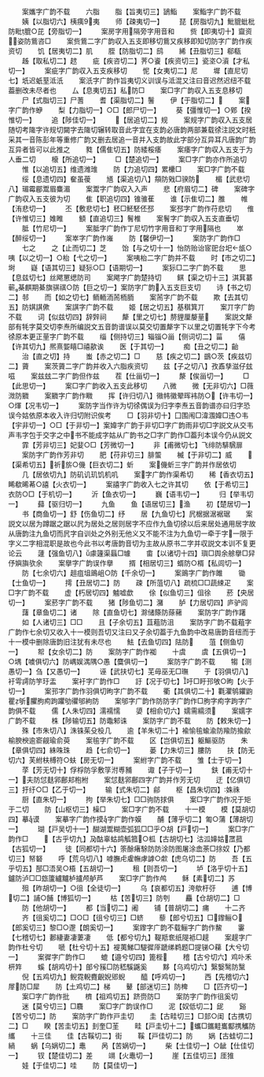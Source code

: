 <!-- { "loadSidebar": true } -->
　　案孈字广韵不载
　　六脂
　　脂【旨夷切三】鴲鮨
　　案鮨字广韵不载
　　姨【以脂切六】桋痍夷
　　师【疎夷切一】
　　琵【房脂切九】魮貔蚍枇防毗膍○芘【旁脂切一】
　　案房字用隔旁字用音和
　　赀【即夷切十】齍资姿防鴜咨□
　　案赀鴜二字广韵収入五支即移切鴜又疾移即知切防字广韵作疾资切
　　饥【居夷切二】肌
　　胵【防脂切二】鸱
　　絺【丑脂切三】郗瓻
　　趀【取私切二】趑
　　疵【疾咨切二】荠○餈【疾资切三】瓷垐○澬【才私切一】
　　案疵字广韵収入五支疾移切
　　怩【女夷切二】尼
　　墀【直尼切七】坁迟蚔荎泜汦
　　案汦字广韵作旨夷切义训误与泜混又注曰音迟然迟纽不载葢删改未尽者也
　　厶【息夷切五】私防□
　　案□字广韵収入五支息移切
　　尸【式脂切三】尸蓍
　　耆【渠脂切二】鬐
　　伊【于脂切二】
　　案字广韵作蛜
　　梨【力脂切一】○□【郎尸切一】
　　葵【彊惟切一】○鄈【揆惟切一】
　　追【陟佳切一】
　　【居追切二】规
　　案规字广韵収入五支居随切考隓字许规切闚字去隓切辗转取音此字宜在支韵必唐韵两部兼载徐注説文时秖采其一音陈彭年等重修广韵又删去居追一音并入支韵故此字部分互异耳凡唐韵广韵互异者皆可以此推之
　　甤【儒隹切五】防緌桵痿
　　案痿字广韵収入五支于为人垂二切
　　榱【所追切一】
　　□【楚追切一】
　　案□字广韵亦作所追切
　　惟【以追切五】维遗潍琟
　　防【力追切四】累欙□
　　案□字广韵不载
　　绥【息遗切四】奞虽葰
　　馗【渠追切八】頯防戣□骙防
　　楣【武悲切八】瑂霉郿鬻眉麋湄
　　案鬻字广韵収入入声
　　悲【府眉切二】碑
　　案碑字广韵収入五支彼为切
　　隹【职追切四】锥骓萑
　　谁【示隹切二】脽
　　帷【洧悲切一】
　　丕【敷悲切七】秠□魾駓伾邳
　　案邳字广韵作苻悲切
　　倠【许惟切三】婎睢
　　顀【直追切三】鬌椎
　　案鬌字广韵収入五支直垂切
　　胝【竹尼切一】
　　案胝字广韵作丁尼切竹字用音和丁字用隔也
　　崒【醉绥切一】
　　案崒字广韵作嶉
　　防【馨伊切一】
　　案防字广韵作□
　　七之
　　之【止而切二】芝
　　饴【与之切十一】怡防贻诒宧巸台圯瓵○咦【以之切一】○枱【弋之切一】
　　案咦枱二字广韵并不载
　　时【市之切二】埘
　　嶷【语其切三】疑狋○□【语期切一】
　　案狋□二字广韵不载
　　思【息兹切七】丝飔罳缌防司
　　案飔字广韵楚持切
　　鲯【渠之切十三】淇萁藄蕲棊麒期綦旗骐祺○防【巨之切一】案防字广韵入五支巨支切
　　诗【书之切二】邿
　　而【如之切七】鲕輀洏荋栭胹
　　案荋字广韵不载
　　欺【去其切五】防娸諆僛
　　案諆字广韵不载
　　姬【居之切五】基稘箕丌
　　案丌字广韵不载
　　词【似兹切四】辞辤祠
　　犛【里之切七】剺貍厘嫠荲
　　案説文犛部有牦字莫交切李焘所编説文五音韵谱误以莫交切置犛字下以里之切置牦字下今考徐原本更正荲字广韵不载
　　缁【侧持切三】辎锱○甾【侧词切二】菑
　　僖【许其切九】熈熹媐瞦□禧歖诶
　　医【于其切一】
　　痴【丑之切二】齝
　　治【直之切】持
　　蚩【赤之切二】□
　　慈【疾之切二】鷀○茨【疾兹切二】薋
　　案茨薋二字广韵并收入六脂疾资切
　　兹【子之切八】孜鼒孳滋仔玆嗞
　　案兹玆二字广韵但作兹
　　茬【仕甾切一】
　　漦【俟甾切一】
　　□【此思切一】
　　案□字广韵收入五支此移切
　　八微
　　微【无非切六】□薇溦防覹
　　案覹字广韵作矀
　　挥【许归切八】幑帏徽翚晖袆防○【许韦切一】○煇【况韦切一】
　　案防字当作许为切徐偶误为归字李焘五音韵谱亦曰归字恐误今姑依原本收入许归切附识俟考
　　□【羽非切十】囗围闱□湋涠媁□违○韦【宇非切一】○□【于非切一】案媁字广韵于非切□字广韵雨非切□字説文从交韦声韦字包于交字之中书不能成字姑从广韵书之□字广韵作□葢刋本误今仍从説文
　　霏【芳非切三】妃婓○□【芳微切一】
　　非【甫微切七】飞绯防騑騛扉
　　案防字广韵作芳非切
　　肥【苻非切三】腓蜰
　　楲【于非切二】威
　　【渠希切五】祈旂○僟【巨衣切二】蚚
　　案僟蚚三字广韵并作居依切
　　几【居依切九】防矶讥玑饥机叽
　　案字广韵作渠希切
　　稀【香衣切五】睎欷晞莃○譆【火衣切一】
　　案譆字广韵收入七之许其切
　　依【于希切三】衣防○□【于机切一】
　　沂【鱼衣切一】
　　巍【语韦切一】
　　归【举韦切一】
　　蘬【驱归切一】
　　九鱼
　　鱼【语居切三】渔
　　初【楚居切一】
　　书【商鱼切一】舒【伤鱼切二】纾
　　居【九鱼切七】凥椐据涺裾琚
　　案説文以居为蹲踞之踞以凥为居处之居则居字不应作九鱼切徐以后来居处通用居字故从唐韵注九鱼切而凥字自训处之外别无他义又不能不注为九鱼切一牵于字一限于字义二字相混职是故也今此书以考唐韵音切为主故从原书二字并収説文本训不复更论云
　　蘧【强鱼切八】豦籧渠螶□璩
　　畬【以诸切十四】璵□舆余艅擧□舁伃嬩旟欤余
　　案擧字广韵误作擧
　　揟【相居切三】蝑防○楈【私闾切一】
　　防【七余切六】趄疽坥鴡岨○防【千余切一】
　　案鴡字广韵作雎
　　锄【士鱼切一】
　　摴【丑居切二】防
　　疎【所菹切八】疏梳□□蔬綀疋
　　案□字广韵不载
　　虚【朽居切四】魖嘘歔
　　俆【似鱼切三】伹徐
　　菸【央居切一】
　　案菸字广韵不载
　　猪【陟鱼切二】潴
　　胪【力居切四】庐驴闾
　　藷【章鱼切二】诸
　　除【直鱼切七】滁储篨防蒢藸
　　案防字广韵作躇
　　如【人诸切三】□□
　　且【子余切五】苴蒩防沮
　　案防字广韵不载蒩字广韵作七余切又收入十一模则吾切又注曰又子余切葢于九鱼韵中改易唐韵音纽而于十一模中删除唐韵旧注犹有未尽也
　　魼【去鱼切四】阹防
　　菹【侧鱼切一】
　　帤【女余切二】防
　　案防字广韵作袽
　　十虞
　　虞【五俱切一】○堣【噳俱切六】防嵎娱湡隅○愚【麌俱切一】
　　案防字广韵不载
　　犓【测愚切一】刍【又愚切一】
　　诬【武扶切七】芜毋巫无□璑
　　于【羽俱切八】衧雩謣防竽玗盂
　　案衧字广韵作□
　　訏【况于切七】吁□盱邘敂○昫【火于切一】
　　案邘字广韵作羽俱切昫字广韵不载
　　衢【其俱切二十】氍灈鸲鑺鼩瞿斪臞朐痀跔躣劬忂邭絇防
　　案邭字广韵作防防字广韵作□朐字痀字跔字广韵俱不载
　　儒【人朱切四】濡襦懦
　　嬃【相俞切六】嬬需繻须
　　案嬬字广韵不载
　　株【陟输切五】防鼄邾诛
　　案防字广韵不载
　　防【敕朱切一】
　　殊【市朱切八】洙铢茱殳杸几
　　逾【羊朱切二十】褕愉毺蝓渝防羭防揄歈榆腴楰逾窬觎瑜俞萸
　　案毺字广韵不载
　　区【岂俱切五】躯鰸驱防
　　朱【章俱切四】絑咮珠
　　趋【七俞切一】
　　蒌【力朱切三】膢防
　　扶【防无切六】芙紨枎榑符○蚨【房无切一】
　　案紨字广韵不载
　　雏【士于切一】
　　莩【芳无切十】俘桴防孚敷筟泭尃豧
　　诹【子于切一】
　　鈇【甫无切十一】夫防怤麸郛鄜邞枹柎
　　案怤麸郛鄜四字广韵并作芳无切
　　迂【亿俱切三】扜纡○□【乙于切一】
　　输【式朱切二】鄃
　　枢【昌朱切四】姝祩
　　厨【直朱切一】
　　拘【举朱切七】□□驹防捄俱
　　案□字广韵作况于矩于二切
　　防【山枢切三】橾□
　　案□字广韵不载
　　十一模
　　模【莫胡切四】摹谟
　　案摹字广韵作摸字广韵作嫫
　　酺【薄乎切二】匍○蒲【薄胡切一】
　　瑚【戸吴切十一】醐湖鬻糊壶弧狐□□乎○胡【戸切一】
　　案□字广韵作□
　　【古乎切九】夃酤辜蛄鸪觚箛○柧【古胡切七】沽泒嫴姑罛菰【古狐切一】
　　徒【同都切十六】筡酴瘏駼防防涂防图屠涂嵞荼□捈奴【乃都切三】帑砮
　　呼【荒乌切八】嘑膴虍雐幠虖謼○歑【虎乌切二】防
　　吾【五乎切五】郚□浯吴○梧【五胡切一】
　　租【则吾切一】
　　垆【洛乎切十五】鑪防泸□□玈籚纑黸栌攎颅舻芦
　　案□字广韵作鸬
　　稣【素切二】苏
　　殂【昨胡切一】○徂【全徒切一】
　　乌【哀都切五】洿歍杅弙
　　逋【博切二】誧○餔【博狐切一】
　　枯【苦切三】防刳
　　麤【仓胡切二】□
　　防【他胡切一】
　　都【当切二】阇
　　铺【普胡切二】痡
　　十二齐
　　齐【徂奚切二】□○□【徂兮切三】□蛴
　　藜【郎兮切五】□鑗鲡○【郎奚切三】黎□○邌【朗奚切一】
　　案鑗字广韵不载鲡字广韵作鯬
　　霋【七稽切七】郪緀妻凄萋凄
　　低【都兮切九】鞮羝奃纸隄袛□趧
　　案趧字广韵作杜兮切
　　嗁【杜兮切十五】褆荑鮷□騠徲厗蹏绨鹈题□提锑○蕛【大兮切一】
　　案徲字广韵作□
　　螕【邉兮切四】篦梐
　　稽【古兮切六】鸡卟禾枅筓
　　螇【胡鸡切十】郋兮豯□防嵇騱鼷奚
　　黟【乌鸡切六】繄嫛鹥防黳
　　倪【五鸡切九】鲵霓輗麑齯婗郳蜺
　　醯【呼鸡切一】
　　西【先稽切六】屖防□犀
　　防【土鸡切二】梯
　　鼙【部迷切三】防椑
　　□【匹齐切一】
　　案□字广韵作批
　　櫅【祖鸡切五】跻赍防□
　　案防字广韵作徂奚切
　　迷【莫兮切三】□麛
　　案□字广韵误作□
　　泥【奴低切二】屔
　　谿【苦兮切二】防
　　案防字广韵作戸圭切
　　圭【古畦切三】□邽○闺【古携切二】□
　　睽【苦圭切五】刲奎□茥
　　畦【戸圭切十二】蠵□鑴黊巂酅携觿防纗
　　十三佳
　　佳【古鞵切二】街
　　鞵【戸佳切二】防
　　娲【古蛙切二】緺
　　蜗【乌娲切二】鼃
　　呙【苦娲切一】
　　柴【士佳切一】○龇【仕佳切一】
　　钗【楚佳切二】差
　　竵【火鼃切一】
　　崖【五佳切三】厓猚
　　娃【于佳切二】哇
　　防【莫佳切一】
